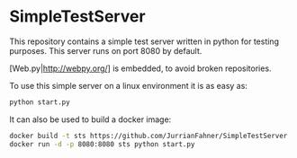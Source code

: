 # SimpleTestServer
This repository contains a simple test server written in python for testing purposes. This server runs on port 8080 by default.

[Web.py|http://webpy.org/] is embedded, to avoid broken repositories. 

To use this simple server on a linux environment it is as easy as:
```bash
python start.py
```

It can also be used to build a docker image:
```bash
docker build -t sts https://github.com/JurrianFahner/SimpleTestServer
docker run -d -p 8080:8080 sts python start.py
```